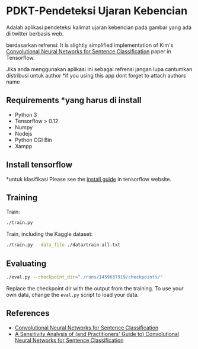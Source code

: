 # PDKT-Pendeteksi Ujaran Kebencian
Adalah aplikasi pendeteksi kalimat ujaran kebencian pada gambar yang ada di twitter berbasis web.

berdasarkan refrensi:
It is slightly simplified implementation of Kim's [Convolutional Neural Networks for Sentence Classification](http://arxiv.org/abs/1408.5882) paper in Tensorflow.

Jika anda menggunakan aplikasi ini sebagai refrensi jangan lupa cantumkan distribusi untuk author
*if you using this app dont forget to attach authors name

## Requirements *yang harus di install

- Python 3
- Tensorflow > 0.12
- Numpy
- Nodejs
- Python CGI Bin
- Xampp

## Install tensorflow
*untuk klasifikasi
Please see the [install guide](https://www.tensorflow.org/install/) in tensorflow website.


## Training


Train:

```bash
./train.py
```

Train, including the Kaggle dataset:

```bash
./train.py --data_file ./data/train-all.txt
```

## Evaluating

```bash
./eval.py --checkpoint_dir="./runs/1459637919/checkpoints/"
```

Replace the checkpoint dir with the output from the training. To use your own data, change the `eval.py` script to load your data.


## References

- [Convolutional Neural Networks for Sentence Classification](http://arxiv.org/abs/1408.5882)
- [A Sensitivity Analysis of (and Practitioners' Guide to) Convolutional Neural Networks for Sentence Classification](http://arxiv.org/abs/1510.03820)
